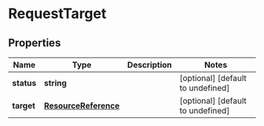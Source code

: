 # RequestTarget

## Properties
| Name | Type | Description | Notes |
| ------------ | ------------- | ------------- | ------------- |
| **status** | **string** |  | [optional] [default to undefined] |
| **target** | [**ResourceReference**](ResourceReference.md) |  | [optional] [default to undefined] |



